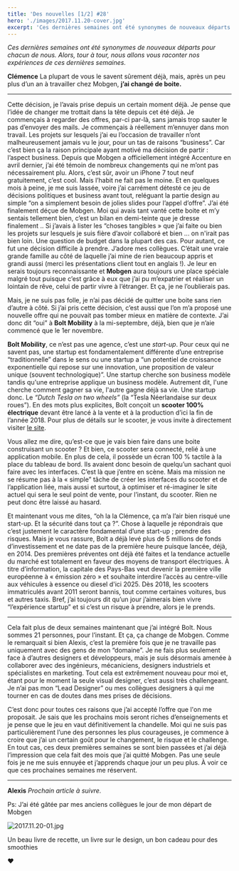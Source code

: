 ```yaml
---
title: 'Des nouvelles [1/2] #28'
hero: './images/2017.11.20-cover.jpg'
excerpt: 'Ces dernières semaines ont été synonymes de nouveaux départs pour chacun de nous. Alors, tour à tour, nous allons vous raconter nos expériences de ces dernières semaines. Clémence La plupart de vous le savent sûrement déjà, mais, après un peu plus d’un an à travailler chez Mobgen, j’ai changé de boite. — Cette décision, je'
---
```


_Ces dernières semaines ont été synonymes de nouveaux départs pour chacun de nous. Alors, tour à tour, nous allons vous raconter nos expériences de ces dernières semaines._

**Clémence**
La plupart de vous le savent sûrement déjà, mais, après un peu plus d’un an à travailler chez Mobgen, **j’ai changé de boite.**

---

Cette décision, je l’avais prise depuis un certain moment déjà. Je pense que l’idée de changer me trottait dans la tête depuis cet été déjà. Je commençais à regarder des offres, par-ci par-là, sans jamais trop sauter le pas d’envoyer des mails. Je commençais à réellement m’ennuyer dans mon travail. Les projets sur lesquels j’ai eu l’occasion de travailler n’ont malheureusement jamais vu le jour, pour un tas de raisons “business”. Car c’est bien ça la raison principale ayant motivé ma décision de partir : l’aspect business. Depuis que Mobgen a officiellement intégré Accenture en avril dernier, j’ai été témoin de nombreux changements qui ne m’ont pas nécessairement plu. Alors, c’est sûr, avoir un iPhone 7 tout neuf gratuitement, c’est cool. Mais l’habit ne fait pas le moine. Et en quelques mois à peine, je me suis lassée, voire j’ai carrément détesté ce jeu de décisions politiques et business avant tout, reléguant la partie design au simple “on a simplement besoin de jolies slides pour l’appel d’offre”. J’ai été finalement déçue de Mobgen. Moi qui avais tant vanté cette boite et m’y sentais tellement bien, c’est un bilan en demi-teinte que je dresse finalement .. Si j’avais à lister les “choses tangibles » que j’ai faite ou bien les projets sur lesquels je suis fière d’avoir collaboré et bien ... on n'irait pas bien loin. Une question de budget dans la plupart des cas. Pour autant, ce fut une décision difficile à prendre. J’adore mes collègues. C’était une vraie grande famille au côté de laquelle j’ai mine de rien beaucoup appris et grandi aussi (merci les présentations client tout en anglais !). Je leur en serais toujours reconnaissante et **Mobgen** aura toujours une place spéciale malgré tout puisque c’est grâce à eux que j’ai pu m’expatrier et réaliser un lointain de rêve, celui de partir vivre à l’étranger. Et ça, je ne l’oublierais pas.

Mais, je ne suis pas folle, je n’ai pas décidé de quitter une boite sans rien d’autre à côté. Si j’ai pris cette décision, c’est aussi que l’on m’a proposé une nouvelle offre qui ne pouvait pas tomber mieux en matière de contexte. J’ai donc dit “oui” à **Bolt Mobility** à la mi-septembre, déjà, bien que je n’aie commencé que le 1er novembre.

**Bolt Mobility**, ce n’est pas une agence, c’est une _start-up_. Pour ceux qui ne savent pas, une startup est fondamentalement différente d’une entreprise “traditionnelle” dans le sens ou une startup a “un potentiel de croissance exponentielle qui repose sur une innovation, une proposition de valeur unique (souvent technologique)”. Une startup cherche son business modèle tandis qu'une entreprise applique un business modèle. Autrement dit, l'une cherche comment gagner sa vie, l'autre gagne déjà sa vie. Une startup donc. Le _“Dutch Tesla on two wheels”_ (la “Tesla Néerlandaise sur deux roues”). En des mots plus explicites, Bolt conçoit un **scooter 100% électrique** devant être lancé à la vente et à la production d’ici la fin de l’année 2018. Pour plus de détails sur le scooter, je vous invite à directement visiter [le site](https://www.boltmobility.com/).

Vous allez me dire, qu’est-ce que je vais bien faire dans une boite construisant un scooter ? Et bien, ce scooter sera connecté, relié à une application mobile. En plus de cela, il possède un écran 100 % tactile à la place du tableau de bord. Ils avaient donc besoin de quelqu’un sachant quoi faire avec les interfaces. C’est là que j’entre en scène. Mais ma mission ne se résume pas à la « simple” tâche de créer les interfaces du scooter et de l’application liée, mais aussi et surtout, à optimiser et ré-imaginer le site actuel qui sera le seul point de vente, pour l’instant, du scooter. Rien ne peut donc être laissé au hasard.

Et maintenant vous me dites, “oh la la Clémence, ça m’a l’air bien risqué une start-up. Et la sécurité dans tout ça ?”. Chose à laquelle je répondrais que c’est justement le caractère fondamental d’une start-up ; prendre des risques. Mais je vous rassure, Bolt a déjà levé plus de 5 millions de fonds d’investissement et ne date pas de la première heure puisque lancée, déjà, en 2014. Des premières préventes ont déjà été faites et la tendance actuelle du marché est totalement en faveur des moyens de transport électriques. À titre d’information, la capitale des Pays-Bas veut devenir la première ville européenne à « émission zéro » et souhaite interdire l’accès au centre-ville aux véhicules à essence ou diesel d'ici 2025. Dès 2018, les scooters immatriculés avant 2011 seront bannis, tout comme certaines voitures, bus et autres taxis. Bref, j’ai toujours dit qu’un jour j’aimerais bien vivre “l’expérience startup” et si c’est un risque à prendre, alors je le prends.

---

Cela fait plus de deux semaines maintenant que j’ai intégré Bolt. Nous sommes 21 personnes, pour l’instant. Et ça, ça change de Mobgen. Comme le remarquait si bien Alexis, c’est la première fois que je ne travaille pas uniquement avec des gens de mon “domaine”. Je ne fais plus seulement face à d’autres designers et développeurs, mais je suis désormais amenée à collaborer avec des ingénieurs, mécaniciens, designers industriels et spécialistes en marketing. Tout cela est extrêmement nouveau pour moi et, étant pour le moment la seule visual designer, c’est aussi très challengeant. Je n’ai pas mon “Lead Designer” ou mes collègues designers à qui me tourner en cas de doutes dans mes prises de décisions.

C’est donc pour toutes ces raisons que j’ai accepté l’offre que l'on me proposait. Je sais que les prochains mois seront riches d’enseignements et je pense que le jeu en vaut définitivement la chandelle. Moi qui ne suis pas particulièrement l’une des personnes les plus courageuses, je commence à croire que j’ai un certain goût pour le changement, le risque et le challenge. En tout cas, ces deux premières semaines se sont bien passées et j’ai déjà l’impression que cela fait des mois que j’ai quitté Mobgen. Pas une seule fois je ne me suis ennuyée et j’apprends chaque jour un peu plus. À voir ce que ces prochaines semaines me réservent.

---

**Alexis**
_Prochain article à suivre._

Ps: J’ai été gâtée par mes anciens collègues le jour de mon départ de Mobgen

<img alt="2017.11.20-01.jpg" src="./images/2017.11.20-01.jpg">

Un beau livre de recette, un livre sur le design, un bon cadeau pour des smoothies

**♥**
